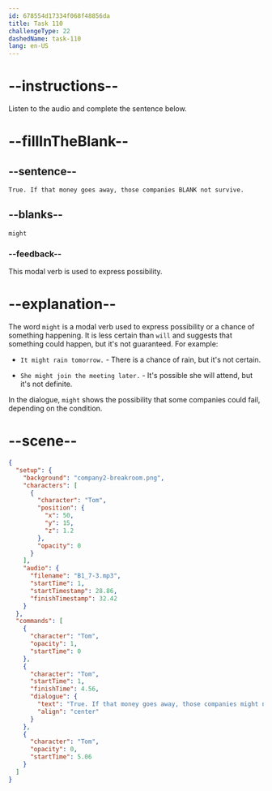 ```yaml
---
id: 678554d17334f068f48856da
title: Task 110
challengeType: 22
dashedName: task-110
lang: en-US
---
```


<!-- (Audio) Tom: True. If that money goes away, those companies might not survive. -->

# --instructions--

Listen to the audio and complete the sentence below.

# --fillInTheBlank--

## --sentence--

`True. If that money goes away, those companies BLANK not survive.`

## --blanks--

`might`

### --feedback--

This modal verb is used to express possibility.

# --explanation--

The word `might` is a modal verb used to express possibility or a chance of something happening. It is less certain than `will` and suggests that something could happen, but it's not guaranteed. For example:

- `It might rain tomorrow.` - There is a chance of rain, but it's not certain.

- `She might join the meeting later.` - It's possible she will attend, but it's not definite.

In the dialogue, `might` shows the possibility that some companies could fail, depending on the condition.

# --scene--

```json
{
  "setup": {
    "background": "company2-breakroom.png",
    "characters": [
      {
        "character": "Tom",
        "position": {
          "x": 50,
          "y": 15,
          "z": 1.2
        },
        "opacity": 0
      }
    ],
    "audio": {
      "filename": "B1_7-3.mp3",
      "startTime": 1,
      "startTimestamp": 28.86,
      "finishTimestamp": 32.42
    }
  },
  "commands": [
    {
      "character": "Tom",
      "opacity": 1,
      "startTime": 0
    },
    {
      "character": "Tom",
      "startTime": 1,
      "finishTime": 4.56,
      "dialogue": {
        "text": "True. If that money goes away, those companies might not survive.",
        "align": "center"
      }
    },
    {
      "character": "Tom",
      "opacity": 0,
      "startTime": 5.06
    }
  ]
}
```
